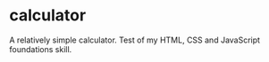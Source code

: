 # calculator
A relatively simple calculator. Test of my HTML, CSS and JavaScript foundations skill. 
